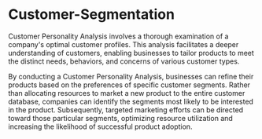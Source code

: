 # Customer-Segmentation

Customer Personality Analysis involves a thorough examination of a company's optimal customer profiles. This analysis facilitates a deeper understanding of customers, enabling businesses to tailor products to meet the distinct needs, behaviors, and concerns of various customer types.

By conducting a Customer Personality Analysis, businesses can refine their products based on the preferences of specific customer segments. Rather than allocating resources to market a new product to the entire customer database, companies can identify the segments most likely to be interested in the product. Subsequently, targeted marketing efforts can be directed toward those particular segments, optimizing resource utilization and increasing the likelihood of successful product adoption.

